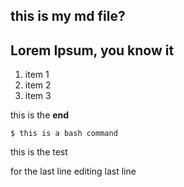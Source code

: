 ## this is my md file?

## Lorem Ipsum, you know it

1. item 1
1. item 2
1. item 3

this is the **end**

```
$ this is a bash command
```

this is the test

for the last line
editing last line
